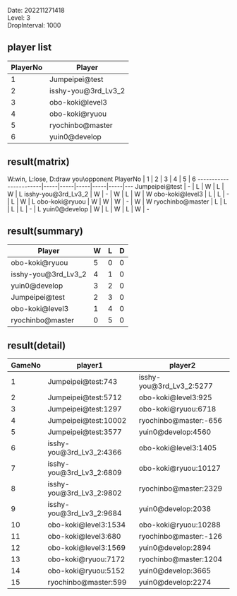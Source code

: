 Date: 202211271418  
Level: 3  
DropInterval: 1000  
## player list
PlayerNo  |  Player
----------|---------------------
1         |  Jumpeipei@test
2         |  isshy-you@3rd_Lv3_2
3         |  obo-koki@level3
4         |  obo-koki@ryuou
5         |  ryochinbo@master
6         |  yuin0@develop
## result(matrix)
W:win, L:lose, D:draw
you\opponent PlayerNo  |  1  |  2  |  3  |  4  |  5  |  6
-----------------------|-----|-----|-----|-----|-----|---
Jumpeipei@test         |  -  |  L  |  W  |  L  |  W  |  L
isshy-you@3rd_Lv3_2    |  W  |  -  |  W  |  L  |  W  |  W
obo-koki@level3        |  L  |  L  |  -  |  L  |  W  |  L
obo-koki@ryuou         |  W  |  W  |  W  |  -  |  W  |  W
ryochinbo@master       |  L  |  L  |  L  |  L  |  -  |  L
yuin0@develop          |  W  |  L  |  W  |  L  |  W  |  -
## result(summary)
Player               |  W  |  L  |  D
---------------------|-----|-----|---
obo-koki@ryuou       |  5  |  0  |  0
isshy-you@3rd_Lv3_2  |  4  |  1  |  0
yuin0@develop        |  3  |  2  |  0
Jumpeipei@test       |  2  |  3  |  0
obo-koki@level3      |  1  |  4  |  0
ryochinbo@master     |  0  |  5  |  0
## result(detail)
GameNo  |  player1                   |  player2
--------|----------------------------|--------------------------
1       |  Jumpeipei@test:743        |  isshy-you@3rd_Lv3_2:5277
2       |  Jumpeipei@test:5712       |  obo-koki@level3:925
3       |  Jumpeipei@test:1297       |  obo-koki@ryuou:6718
4       |  Jumpeipei@test:10002      |  ryochinbo@master:-656
5       |  Jumpeipei@test:3577       |  yuin0@develop:4560
6       |  isshy-you@3rd_Lv3_2:4366  |  obo-koki@level3:1405
7       |  isshy-you@3rd_Lv3_2:6809  |  obo-koki@ryuou:10127
8       |  isshy-you@3rd_Lv3_2:9802  |  ryochinbo@master:2329
9       |  isshy-you@3rd_Lv3_2:9684  |  yuin0@develop:2038
10      |  obo-koki@level3:1534      |  obo-koki@ryuou:10288
11      |  obo-koki@level3:680       |  ryochinbo@master:-126
12      |  obo-koki@level3:1569      |  yuin0@develop:2894
13      |  obo-koki@ryuou:7172       |  ryochinbo@master:1204
14      |  obo-koki@ryuou:5152       |  yuin0@develop:3665
15      |  ryochinbo@master:599      |  yuin0@develop:2274
